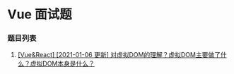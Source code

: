 # Vue 面试题

### 题目列表

1. [[Vue&React] [2021-01-06 更新] 对虚拟DOM的理解？虚拟DOM主要做了什么？虚拟DOM本身是什么？](https://github.com/Jeddy-2020/front-end-every-code-interview/issues/6)